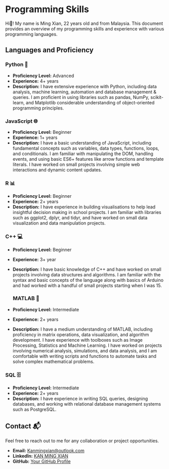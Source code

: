 # Programming Skills

Hi👋! My name is Ming Xian, 22 years old and from Malaysia. This document provides an overview of my programming skills and experience with various programming languages.

## Languages and Proficiency

### Python 🐍
- **Proficiency Level:** Advanced
- **Experience:** 4+ years
- **Description:** I have extensive experience with Python, including data analysis, machine learning, automation and database management & queries. I am proficient in using libraries such as pandas, NumPy, scikit-learn, and Matplotlib considerable understanding of object-oriented programming principles.

### JavaScript 🌐
- **Proficiency Level:** Beginner
- **Experience:** 1+ years
- **Description:** I have a basic understanding of JavaScript, including fundamental concepts such as variables, data types, functions, loops, and conditionals. I am familiar with manipulating the DOM, handling events, and using basic ES6+ features like arrow functions and template literals. I have worked on small projects involving simple web interactions and dynamic content updates.

### R 📊 
- **Proficiency Level:** Beginner
- **Experience:** 2+ years
- **Description:** I have experience in building visualisations to help lead insightful decision making in school projects. I am familiar with libraries such as ggplot2, dplyr, and tidyr, and have worked on small data visualization and data manipulation projects.

### C++ 💻
- **Proficiency Level:** Beginner
- **Experience:** 3+ year
- **Description:** I have basic knowledge of C++ and have worked on small projects involving data structures and algorithms. I am familiar with the syntax and basic concepts of the language along with basics of Arduino and had worked with a handful of small projects starting when I was 15.

  ### MATLAB 📐
- **Proficiency Level:** Intermediate
- **Experience:** 2+ years
- **Description:** I have a medium understanding of MATLAB, including proficiency in matrix operations, data visualization, and algorithm development. I have experience with toolboxes such as Image Processing, Statistics and Machine Learning. I have worked on projects involving numerical analysis, simulations, and data analysis, and I am comfortable with writing scripts and functions to automate tasks and solve complex mathematical problems.

### SQL 🗄️
- **Proficiency Level:** Intermediate
- **Experience:** 2+ years
- **Description:** I have experience in writing SQL queries, designing databases, and working with relational database management systems such as PostgreSQL.

## Contact 📬

Feel free to reach out to me for any collaboration or project opportunities.

- **Email:** Kanmingxian@outlook.com
- **LinkedIn:** [KAN MING XIAN](www.linkedin.com/in/kan-ming-xian-35b897188)
- **GitHub:** [Your GitHub Profile](https://github.com/yourusername)
